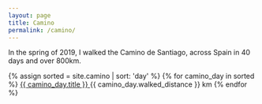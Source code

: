 ```yaml
---
layout: page
title: Camino
permalink: /camino/
---
```


In the spring of 2019, I walked the Camino de Santiago, across Spain in 40 days and over 800km. 

{% assign sorted = site.camino | sort: 'day' %}
{% for camino_day in sorted %}
  <a href="{{ camino_day.url }}">
    {{ camino_day.title }}
  </a>
   {{ camino_day.walked_distance }} km
{% endfor %}

